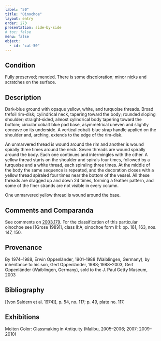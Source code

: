 ```yaml
---
label: "50"
title: "Oinochoe"
layout: entry
order: 273
presentation: side-by-side
# toc: false
menu: false
object:
  - id: "cat-50"
---
```


## Condition

Fully preserved; mended. There is some discoloration; minor nicks and scratches on the surface.

## Description

Dark-blue ground with opaque yellow, white, and turquoise threads. Broad trefoil rim-disk; cylindrical neck, tapering toward the body; rounded sloping shoulder; straight-sided, almost cylindrical body tapering toward the bottom; circular cobalt blue pad base, asymmetrical uneven and slightly concave on its underside. A vertical cobalt-blue strap handle applied on the shoulder and, arching, extends to the edge of the rim-disk.

An unmarvered thread is wound around the rim and another is wound spirally three times around the neck. Seven threads are wound spirally around the body. Each one continues and intermingles with the other. A yellow thread starts on the shoulder and spirals four times, followed by a turquoise and a white thread, each spiraling three times. At the middle of the body the same sequence is repeated, and the decoration closes with a yellow thread spiraled four times near the bottom of the vessel. All these threads are dragged up and down 24 times, forming a feather pattern, and some of the finer strands are not visible in every column.

One unmarvered yellow thread is wound around the base.

## Comments and Comparanda

See comments on [2003.179](#cat). For the classification of this particular oinochoe see [[Grose 1989]], class II:A, oinochoe form II:1: pp. 161, 163, nos. 147, 150.

## Provenance

By 1974–1988, Erwin Oppenländer, 1901–1988 (Waiblingen, Germany), by inheritance to his son, Gert Oppenländer, 1988; 1988–2003, Gert Oppenländer (Waiblingen, Germany), sold to the J. Paul Getty Museum, 2003

## Bibliography

[[von Saldern et al. 1974]], p. 54, no. 117; p. 49, plate no. 117.

## Exhibitions

Molten Color: Glassmaking in Antiquity (Malibu, 2005–2006; 2007; 2009–2010)
